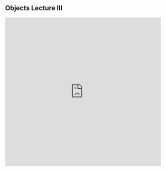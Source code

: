 ## Objects Lecture III

<iframe src="https://player.vimeo.com/video/208199939" width="100%" height="480" frameborder="0" webkitallowfullscreen mozallowfullscreen allowfullscreen></iframe>
